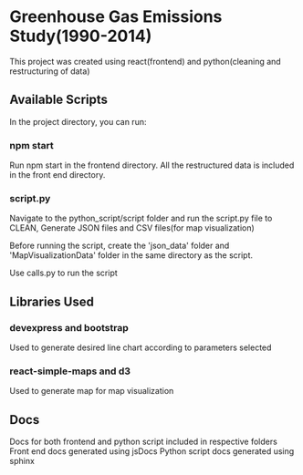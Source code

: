 # Greenhouse Gas Emissions Study(1990-2014)

This project was created using react(frontend) and python(cleaning and restructuring of data)

## Available Scripts

In the project directory, you can run:

### npm start

Run npm start in the frontend directory. All the restructured data is included
in the front end directory.

### script.py

Navigate to the python_script/script folder and run the script.py file to CLEAN, Generate
JSON files and CSV files(for map visualization)

Before running the script, create the 'json_data' folder and 'MapVisualizationData' folder in the same directory as the script.

Use calls.py to run the script

## Libraries Used

### devexpress and bootstrap

Used to generate desired line chart according to parameters selected

### react-simple-maps and d3

Used to generate map for map visualization

## Docs

Docs for both frontend and python script included in respective folders
Front end docs generated using jsDocs
Python script docs generated using sphinx
